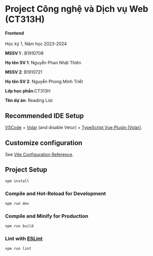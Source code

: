# Project Công nghệ và Dịch vụ Web (CT313H)

#### Frontend

Học kỳ 1, Năm học 2023-2024

**MSSV 1** : B1910708

**Họ tên SV 1**: Nguyễn Phan Nhật Thiên

**MSSV 2**: B1910721

**Họ tên SV 2**: Nguyễn Phong Minh Triết

**Lớp học phần**:CT313H

**Tên dự án**: Reading List

## Recommended IDE Setup

[VSCode](https://code.visualstudio.com/) + [Volar](https://marketplace.visualstudio.com/items?itemName=Vue.volar) (and disable Vetur) + [TypeScript Vue Plugin (Volar)](https://marketplace.visualstudio.com/items?itemName=Vue.vscode-typescript-vue-plugin).

## Customize configuration

See [Vite Configuration Reference](https://vitejs.dev/config/).

## Project Setup

```sh
npm install
```

### Compile and Hot-Reload for Development

```sh
npm run dev
```

### Compile and Minify for Production

```sh
npm run build
```

### Lint with [ESLint](https://eslint.org/)

```sh
npm run lint
```

